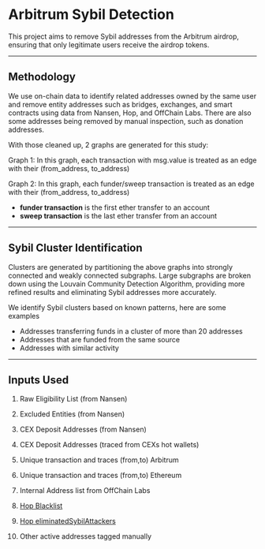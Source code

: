 # Arbitrum Sybil Detection

This project aims to remove Sybil addresses from the Arbitrum airdrop, ensuring that only legitimate users receive the airdrop tokens. 

---

## Methodology

We use on-chain data to identify related addresses owned by the same user and remove entity addresses such as bridges, exchanges, and smart contracts using data from Nansen, Hop, and OffChain Labs. There are also some addresses being removed by manual inspection, such as donation addresses.

With those cleaned up, 2 graphs are generated for this study:

Graph 1: In this graph, each transaction with msg.value is treated as an edge with their (from_address, to_address)

Graph 2: In this graph, each funder/sweep transaction is treated as an edge with their (from_address, to_address)

  - **funder transaction** is the first ether transfer to an account
  - **sweep transaction** is the last ether transfer from an account

---

## Sybil Cluster Identification

Clusters are generated by partitioning the above graphs into strongly connected and weakly connected subgraphs. Large subgraphs are broken down using the Louvain Community Detection Algorithm, providing more refined results and eliminating Sybil addresses more accurately.

We identify Sybil clusters based on known patterns, here are some examples

- Addresses transferring funds in a cluster of more than 20 addresses
- Addresses that are funded from the same source
- Addresses with similar activity

---

## Inputs Used

1. Raw Eligibility List (from Nansen)

2. Excluded Entities (from Nansen) 

3. CEX Deposit Addresses (from Nansen)

4. CEX Deposit Addresses (traced from CEXs hot wallets)

5. Unique transaction and traces (from,to) Arbitrum

6. Unique transaction and traces (from,to) Ethereum

7. Internal Address list from OffChain Labs

7. [Hop Blacklist](https://github.com/hop-protocol/hop-airdrop/blob/master/src/data/blacklists/blacklist.ts)

8. [Hop eliminatedSybilAttackers](https://raw.githubusercontent.com/hop-protocol/hop-airdrop/master/src/data/c.csv)

9. Other active addresses tagged manually
